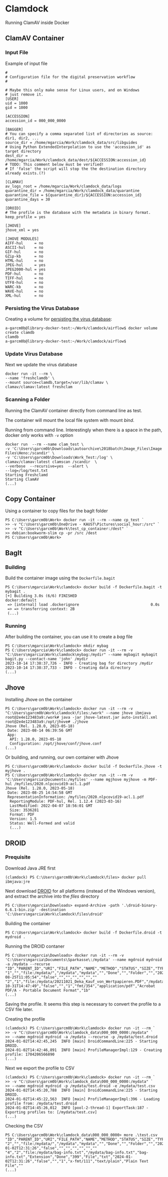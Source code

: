 # Clamdock

Running ClamAV inside Docker

## ClamAV Container

### Input File

Example of input file

```
#
# Configuration file for the digital preservation workflow
# 

# Maybe this only make sense for Linux users, and on Windows
# just remove it.
[USER]
uid = 1000
gid = 1000

[ACCESSION]
accession_id = 000_000_0000

[BAGGER]
# You can specify a comma separated list of directories as source: dir1, dir2, ...
source_dir = /home/mgarcia/Work/clamdock_data/src/libguides
# Using Python ExtendedInterpolation to use the 'accession_id' as target directory
dest_dir = /home/mgarcia/Work/clamdock_data/dest/${ACCESSION:accession_id}
# TODO: This comment below must be verified!
# If 'false' the script will stop the the destination directory already exists.(?)

[CLAMAV]
av_logs_root = /home/mgarcia/Work/clamdock_data/logs
quarantine_dir = /home/mgarcia/Work/clamdock_data/quarantine
quarantine_file = ${quarantine_dir}/${ACCESSION:accession_id}
quarantine_days = 30

[DROID]
# The profile is the database with the metadata in binary format.
keep_profile = yes

[JHOVE]
jhove_xml = yes

[JHOVE MODULES]
AIFF-hul     = no
ASCII-hul    = no
GIF-hul      = no
GZip-kb      = no
HTML-hul     = no
JPEG-hul     = yes
JPEG2000-hul = yes
PDF-hul      = no
TIFF-hul     = no
UTF8-hul     = no
WARC-kb      = no
WAVE-hul     = no
XML-hul      = no
```


### Persisting the Virus Database

Creating a volume for [persisting the virus database](https://docs.clamav.net/manual/Installing/Docker.html#persisting-the-virus-database-volume):

```
a-garcm0b@library-docker-test:~/Work/clamdock/airflow$ docker volume create clamdb
clamdb
a-garcm0b@library-docker-test:~/Work/clamdock/airflow$
```

### Update Virus Database

Next we update the virus database

```
docker run -it --rm \
--name 'freshclamdb' \
--mount source=clamdb,target=/var/lib/clamav \
clamav/clamav:latest freshclam
```

### Scanning a Folder

Running the ClamAV container directly from command line as test.

The container will mount the local file system with mount _bind_.

Running from command line. Interestingly when there is a space in the path, docker only works with `-v` option

```
docker run  --rm --name clam_test \
-v 'C:\Users\garcm0b\Downloads\autoarchive\2018batch\Image_Files\Image Files\Heno:/scandir' \
-v 'C:\Users\garcm0b\Downloads\Work_Test:/log' \
clamav/clamav:latest clamscan /scandir  \
--verbose  --recursive=yes  --alert \
--log=/log/test.txt
Starting Freshclamd
Starting ClamAV
(...)
```

## Copy Container

Using a container to copy files for the bagIt folder

```
PS C:\Users\garcm0b\Work> docker run -it --rm --name cp_test `
>> -v "C:\Users\garcm0b\OneDrive - KAUST\Pictures\social_hour:/src" `
>> -v "C:\Users\garcm0b\Work\test_cp_container:/dest" `
>> debian:bookworm-slim cp -pr /src /dest
PS C:\Users\garcm0b\Work>
```

## BagIt

### Building

Build the container image using the `Dockerfile.bagit`

```
PS C:\Users\mgarcia\Work\clamdock> docker build -f Dockerfile.bagit -t mybagit .
[+] Building 3.0s (6/6) FINISHED
docker:default
 => [internal] load .dockerignore                                0.0s
 => => transferring context: 2B
 (...)
```

### Running

After building the container, you can use it to create a _bag_ file

```
PS C:\Users\mgarcia\Work\clamdock> mkdir mybag
PS C:\Users\mgarcia\Work\clamdock> docker run -it --rm -v "C:\Users\mgarcia\Work\clamdock\mybag:/mydir" --name mgbagit mybagit bagit.py --contact-name 'john' /mydir
2023-10-14 17:38:37,726 - INFO - Creating bag for directory /mydir
2023-10-14 17:38:37,733 - INFO - Creating data directory
(...)
```

## Jhove

Installing Jhove on the container

```
PS C:\Users\garcm0b\Work\clamdock> docker run -it --rm -v "C:\Users\garcm0b\Work\clamdock\files:/work" --name jhove ibmjava
root@2e4e123483a9:/work# java -jar jhove-latest.jar auto-install.xml
root@2e4e123483a9:/opt/jhove# ./jhove
Jhove (Rel. 1.28.0, 2023-05-18)
 Date: 2023-08-14 06:39:56 GMT
 App:
  API: 1.28.0, 2023-05-18
  Configuration: /opt/jhove/conf/jhove.conf
(...)
```

Or building, and running, our own container with Jhove

```
PS C:\Users\garcm0b\Work\clamdock> docker build -f Dockerfile.jhove -t myjhove .
PS C:\Users\garcm0b\Work\clamdock> docker run -it --rm -v 'C:\Users\mgarcia\Documents:/myfiles' --name mgjhove myjhove -m PDF-hul /myfiles/2020.nlpcovid19-acl.1.pdf
Jhove (Rel. 1.28.0, 2023-05-18)
 Date: 2023-08-25 14:54:58 GMT
 RepresentationInformation: /myfiles/2020.nlpcovid19-acl.1.pdf
  ReportingModule: PDF-hul, Rel. 1.12.4 (2023-03-16)
  LastModified: 2022-04-07 18:56:01 GMT
  Size: 3536281
  Format: PDF
  Version: 1.5
  Status: Well-Formed and valid
  (...)
```

## DROID

### Prequisite

Download Java JRE first

```
(clamdock) PS C:\Users\garcm0b\Work\clamdock\files> docker pull ibmjava:jre
```

Next download [DROID](https://www.nationalarchives.gov.uk/information-management/manage-information/preserving-digital-records/droid/) for all platforms (instead of the Windows version), and extract the archive into the _files_ directory

```
PS C:\Users\mgarcia\Downloads> expand-Archive -path '.\droid-binary-6.6.1-bin.zip' -destination 'C:\Users\mgarcia\Work\clamdock\files\droid'
```

Building the container

```
PS C:\Users\mgarcia\Work\clamdock> docker build -f Dockerfile.droid -t mydroid .
```

Running the DROID contaner

```
PS C:\Users\mgarcia\Downloads> docker run -it --rm -v 'C:\Users\mgarcia\Documents\Sparkasse\:/mydata' --name mgdroid mydroid -a /mydata --recurse
"ID","PARENT_ID","URI","FILE_PATH","NAME","METHOD","STATUS","SIZE","TYPE","EXT","LAST_MODIFIED","EXTENSION_MISMATCH","HASH","FORMAT_COUNT","PUID","MIME_TYPE","FORMAT_NAME","FORMAT_VERSION"
"1","","file:/mydata/","/mydata","mydata","","Done","","Folder","","2023-08-25T11:05:54","false","","","","","",""
"2","1","file:/mydata/20211021_Deka_Kauf_von_Wertpapieren.PDF","/mydata/20211021_Deka_Kauf_von_Wertpapieren.PDF","20211021_Deka_Kauf_von_Wertpapieren.PDF","Signature","Done","83206","File","pdf","2021-10-31T14:47:49","false","","1","fmt/354","application/pdf","Acrobat PDF/A - Portable Document Format","1b"
(...)
```

Saving the profile. It seems this step is necessary to convert the profile to a CSV file later.

Creating the profile

```
(clamdock) PS C:\Users\garcm0b\Work\clamdock> docker run -it --rm `
>> -v "C:\Users\garcm0b\Work\clamdock_data\000_000_0000:/mydata" `
>> --name mgdroid mydroid -a /mydata --recurse -p /mydata/test.droid
2024-01-02T14:42:45,245  INFO [main] DroidCommandLine:225 - Starting DROID.
2024-01-02T14:42:46,891  INFO [main] ProfileManagerImpl:129 - Creating profile: 1704206566890
(...)
```

Next we export the profile to CSV

```
(clamdock) PS C:\Users\garcm0b\Work\clamdock> docker run -it --rm `
>> -v "C:\Users\garcm0b\Work\clamdock_data\000_000_0000:/mydata" `
>> --name mgdroid mydroid -p /mydata/test.droid -e /mydata/test.csv
2024-01-02T14:45:20,788  INFO [main] DroidCommandLine:225 - Starting DROID.
2024-01-02T14:45:22,563  INFO [main] ProfileManagerImpl:396 - Loading profile from: /mydata/test.droid
2024-01-02T14:45:26,012  INFO [pool-2-thread-1] ExportTask:187 - Exporting profiles to: [/mydata/test.csv]
(...)
```

Checking the CSV

```
PS C:\Users\garcm0b\Work\clamdock_data\000_000_0000> more .\test.csv
"ID","PARENT_ID","URI","FILE_PATH","NAME","METHOD","STATUS","SIZE","TYPE","EXT","LAST_MODIFIED","EXTENSION_MISMATCH","HASH","FORMAT_COUNT","PUID","MIME_TYPE","FORMAT_NAME","FORMAT_VERSION"
"2","","file:/mydata/","/mydata","mydata","","Done","","Folder","","2024-01-02T12:31:26","false","","","","","",""
"4","2","file:/mydata/bag-info.txt","/mydata/bag-info.txt","bag-info.txt","Extension","Done","399","File","txt","2024-01-02T12:31:26","false","","1","x-fmt/111","text/plain","Plain Text File",""
(...)
```
